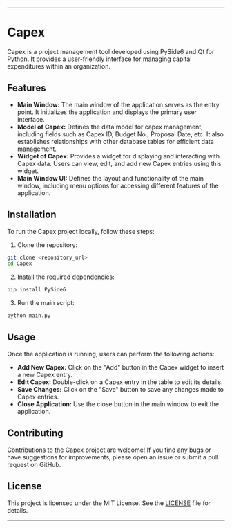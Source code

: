 ---

# Capex

Capex is a project management tool developed using PySide6 and Qt for Python. It provides a user-friendly interface for managing capital expenditures within an organization.

## Features

- **Main Window:** The main window of the application serves as the entry point. It initializes the application and displays the primary user interface.
- **Model of Capex:** Defines the data model for capex management, including fields such as Capex ID, Budget No., Proposal Date, etc. It also establishes relationships with other database tables for efficient data management.
- **Widget of Capex:** Provides a widget for displaying and interacting with Capex data. Users can view, edit, and add new Capex entries using this widget.
- **Main Window UI:** Defines the layout and functionality of the main window, including menu options for accessing different features of the application.

## Installation

To run the Capex project locally, follow these steps:

1. Clone the repository:

```bash
git clone <repository_url>
cd Capex
```

2. Install the required dependencies:

```bash
pip install PySide6
```

3. Run the main script:

```bash
python main.py
```

## Usage

Once the application is running, users can perform the following actions:

- **Add New Capex:** Click on the "Add" button in the Capex widget to insert a new Capex entry.
- **Edit Capex:** Double-click on a Capex entry in the table to edit its details.
- **Save Changes:** Click on the "Save" button to save any changes made to Capex entries.
- **Close Application:** Use the close button in the main window to exit the application.

## Contributing

Contributions to the Capex project are welcome! If you find any bugs or have suggestions for improvements, please open an issue or submit a pull request on GitHub.

## License

This project is licensed under the MIT License. See the [LICENSE](LICENSE) file for details.

---